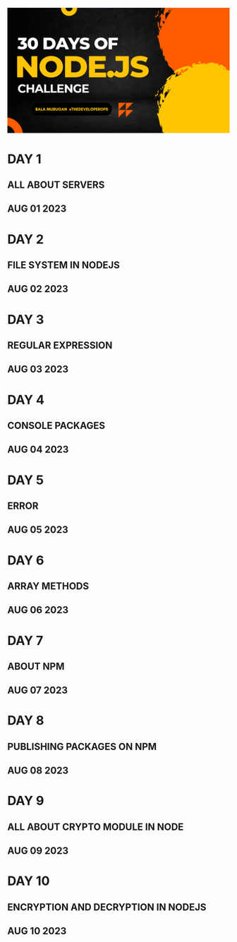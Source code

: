 ![30 days of react image](image.png)

# DAY 1
## ALL ABOUT SERVERS
## AUG 01 2023

# DAY 2 
## FILE SYSTEM IN NODEJS
## AUG 02 2023 

# DAY 3
## REGULAR EXPRESSION
## AUG 03 2023

# DAY 4
## CONSOLE PACKAGES
## AUG 04 2023


# DAY 5
## ERROR
## AUG 05 2023

# DAY 6
## ARRAY METHODS
## AUG 06 2023

# DAY 7
## ABOUT NPM
## AUG 07 2023

# DAY 8
## PUBLISHING PACKAGES ON NPM
## AUG 08 2023

# DAY 9 
## ALL ABOUT CRYPTO MODULE IN NODE
## AUG 09 2023

# DAY 10 
## ENCRYPTION AND DECRYPTION IN NODEJS
## AUG 10 2023 
